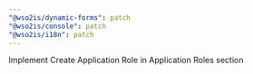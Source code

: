 ```yaml
---
"@wso2is/dynamic-forms": patch
"@wso2is/console": patch
"@wso2is/i18n": patch
---
```


Implement Create Application Role in Application Roles section
